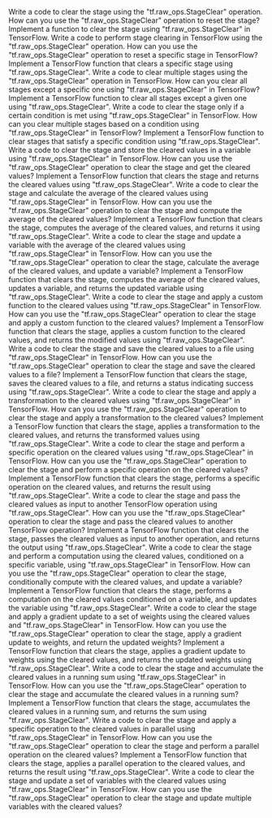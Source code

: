 Write a code to clear the stage using the "tf.raw_ops.StageClear" operation.
How can you use the "tf.raw_ops.StageClear" operation to reset the stage?
Implement a function to clear the stage using "tf.raw_ops.StageClear" in TensorFlow.
Write a code to perform stage clearing in TensorFlow using the "tf.raw_ops.StageClear" operation.
How can you use the "tf.raw_ops.StageClear" operation to reset a specific stage in TensorFlow?
Implement a TensorFlow function that clears a specific stage using "tf.raw_ops.StageClear".
Write a code to clear multiple stages using the "tf.raw_ops.StageClear" operation in TensorFlow.
How can you clear all stages except a specific one using "tf.raw_ops.StageClear" in TensorFlow?
Implement a TensorFlow function to clear all stages except a given one using "tf.raw_ops.StageClear".
Write a code to clear the stage only if a certain condition is met using "tf.raw_ops.StageClear" in TensorFlow.
How can you clear multiple stages based on a condition using "tf.raw_ops.StageClear" in TensorFlow?
Implement a TensorFlow function to clear stages that satisfy a specific condition using "tf.raw_ops.StageClear".
Write a code to clear the stage and store the cleared values in a variable using "tf.raw_ops.StageClear" in TensorFlow.
How can you use the "tf.raw_ops.StageClear" operation to clear the stage and get the cleared values?
Implement a TensorFlow function that clears the stage and returns the cleared values using "tf.raw_ops.StageClear".
Write a code to clear the stage and calculate the average of the cleared values using "tf.raw_ops.StageClear" in TensorFlow.
How can you use the "tf.raw_ops.StageClear" operation to clear the stage and compute the average of the cleared values?
Implement a TensorFlow function that clears the stage, computes the average of the cleared values, and returns it using "tf.raw_ops.StageClear".
Write a code to clear the stage and update a variable with the average of the cleared values using "tf.raw_ops.StageClear" in TensorFlow.
How can you use the "tf.raw_ops.StageClear" operation to clear the stage, calculate the average of the cleared values, and update a variable?
Implement a TensorFlow function that clears the stage, computes the average of the cleared values, updates a variable, and returns the updated variable using "tf.raw_ops.StageClear".
Write a code to clear the stage and apply a custom function to the cleared values using "tf.raw_ops.StageClear" in TensorFlow.
How can you use the "tf.raw_ops.StageClear" operation to clear the stage and apply a custom function to the cleared values?
Implement a TensorFlow function that clears the stage, applies a custom function to the cleared values, and returns the modified values using "tf.raw_ops.StageClear".
Write a code to clear the stage and save the cleared values to a file using "tf.raw_ops.StageClear" in TensorFlow.
How can you use the "tf.raw_ops.StageClear" operation to clear the stage and save the cleared values to a file?
Implement a TensorFlow function that clears the stage, saves the cleared values to a file, and returns a status indicating success using "tf.raw_ops.StageClear".
Write a code to clear the stage and apply a transformation to the cleared values using "tf.raw_ops.StageClear" in TensorFlow.
How can you use the "tf.raw_ops.StageClear" operation to clear the stage and apply a transformation to the cleared values?
Implement a TensorFlow function that clears the stage, applies a transformation to the cleared values, and returns the transformed values using "tf.raw_ops.StageClear".
Write a code to clear the stage and perform a specific operation on the cleared values using "tf.raw_ops.StageClear" in TensorFlow.
How can you use the "tf.raw_ops.StageClear" operation to clear the stage and perform a specific operation on the cleared values?
Implement a TensorFlow function that clears the stage, performs a specific operation on the cleared values, and returns the result using "tf.raw_ops.StageClear".
Write a code to clear the stage and pass the cleared values as input to another TensorFlow operation using "tf.raw_ops.StageClear".
How can you use the "tf.raw_ops.StageClear" operation to clear the stage and pass the cleared values to another TensorFlow operation?
Implement a TensorFlow function that clears the stage, passes the cleared values as input to another operation, and returns the output using "tf.raw_ops.StageClear".
Write a code to clear the stage and perform a computation using the cleared values, conditioned on a specific variable, using "tf.raw_ops.StageClear" in TensorFlow.
How can you use the "tf.raw_ops.StageClear" operation to clear the stage, conditionally compute with the cleared values, and update a variable?
Implement a TensorFlow function that clears the stage, performs a computation on the cleared values conditioned on a variable, and updates the variable using "tf.raw_ops.StageClear".
Write a code to clear the stage and apply a gradient update to a set of weights using the cleared values and "tf.raw_ops.StageClear" in TensorFlow.
How can you use the "tf.raw_ops.StageClear" operation to clear the stage, apply a gradient update to weights, and return the updated weights?
Implement a TensorFlow function that clears the stage, applies a gradient update to weights using the cleared values, and returns the updated weights using "tf.raw_ops.StageClear".
Write a code to clear the stage and accumulate the cleared values in a running sum using "tf.raw_ops.StageClear" in TensorFlow.
How can you use the "tf.raw_ops.StageClear" operation to clear the stage and accumulate the cleared values in a running sum?
Implement a TensorFlow function that clears the stage, accumulates the cleared values in a running sum, and returns the sum using "tf.raw_ops.StageClear".
Write a code to clear the stage and apply a specific operation to the cleared values in parallel using "tf.raw_ops.StageClear" in TensorFlow.
How can you use the "tf.raw_ops.StageClear" operation to clear the stage and perform a parallel operation on the cleared values?
Implement a TensorFlow function that clears the stage, applies a parallel operation to the cleared values, and returns the result using "tf.raw_ops.StageClear".
Write a code to clear the stage and update a set of variables with the cleared values using "tf.raw_ops.StageClear" in TensorFlow.
How can you use the "tf.raw_ops.StageClear" operation to clear the stage and update multiple variables with the cleared values?
